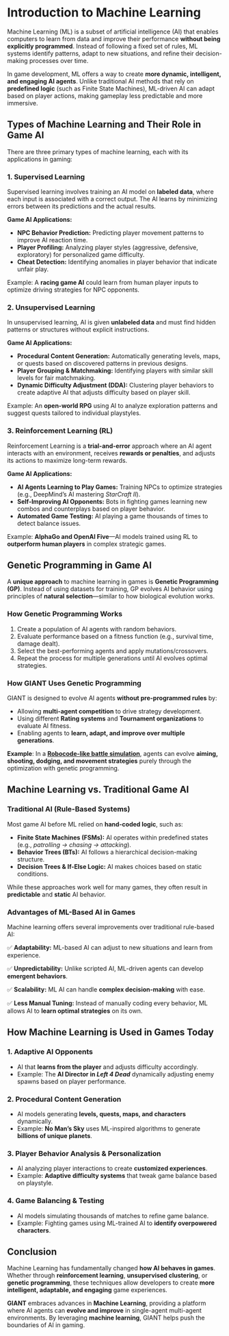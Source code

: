 # Introduction to Machine Learning

Machine Learning (ML) is a subset of artificial intelligence (AI) that enables computers to learn from data and improve their performance **without being explicitly programmed**. Instead of following a fixed set of rules, ML systems identify patterns, adapt to new situations, and refine their decision-making processes over time.

In game development, ML offers a way to create **more dynamic, intelligent, and engaging AI agents**. Unlike traditional AI methods that rely on **predefined logic** (such as Finite State Machines), ML-driven AI can adapt based on player actions, making gameplay less predictable and more immersive.

## **Types of Machine Learning and Their Role in Game AI**

There are three primary types of machine learning, each with its applications in gaming:

### **1. Supervised Learning**

Supervised learning involves training an AI model on **labeled data**, where each input is associated with a correct output. The AI learns by minimizing errors between its predictions and the actual results.

**Game AI Applications:**

- **NPC Behavior Prediction:** Predicting player movement patterns to improve AI reaction time.
- **Player Profiling:** Analyzing player styles (aggressive, defensive, exploratory) for personalized game difficulty.
- **Cheat Detection:** Identifying anomalies in player behavior that indicate unfair play.

Example: A **racing game AI** could learn from human player inputs to optimize driving strategies for NPC opponents.

### **2. Unsupervised Learning**

In unsupervised learning, AI is given **unlabeled data** and must find hidden patterns or structures without explicit instructions.

**Game AI Applications:**

- **Procedural Content Generation:** Automatically generating levels, maps, or quests based on discovered patterns in previous designs.
- **Player Grouping & Matchmaking:** Identifying players with similar skill levels for fair matchmaking.
- **Dynamic Difficulty Adjustment (DDA):** Clustering player behaviors to create adaptive AI that adjusts difficulty based on player skill.

Example: An **open-world RPG** using AI to analyze exploration patterns and suggest quests tailored to individual playstyles.

### **3. Reinforcement Learning (RL)**

Reinforcement Learning is a **trial-and-error** approach where an AI agent interacts with an environment, receives **rewards or penalties**, and adjusts its actions to maximize long-term rewards.

**Game AI Applications:**

- **AI Agents Learning to Play Games:** Training NPCs to optimize strategies (e.g., DeepMind’s AI mastering *StarCraft II*).
- **Self-Improving AI Opponents:** Bots in fighting games learning new combos and counterplays based on player behavior.
- **Automated Game Testing:** AI playing a game thousands of times to detect balance issues.

Example: **AlphaGo and OpenAI Five**—AI models trained using RL to **outperform human players** in complex strategic games.

## **Genetic Programming in Game AI**

A **unique approach** to machine learning in games is **Genetic Programming (GP)**. Instead of using datasets for training, GP evolves AI behavior using principles of **natural selection**—similar to how biological evolution works.

### **How Genetic Programming Works**

1. Create a population of AI agents with random behaviors.
2. Evaluate performance based on a fitness function (e.g., survival time, damage dealt).
3. Select the best-performing agents and apply mutations/crossovers.
4. Repeat the process for multiple generations until AI evolves optimal strategies.

### **How GIANT Uses Genetic Programming**

GIANT is designed to evolve AI agents **without pre-programmed rules** by:

- Allowing **multi-agent competition** to drive strategy development.
- Using different **Rating systems** and **Tournament organizations** to evaluate AI fitness.
- Enabling agents to **learn, adapt, and improve over multiple generations**.

**Example**: In a [**Robocode-like battle simulation**](/docs/GIANT_robostrike_problem_domain.md), agents can evolve **aiming, shooting, dodging, and movement strategies** purely through the optimization with genetic programming.

## **Machine Learning vs. Traditional Game AI**

### **Traditional AI (Rule-Based Systems)**

Most game AI before ML relied on **hand-coded logic**, such as:

- **Finite State Machines (FSMs):** AI operates within predefined states (e.g., *patrolling → chasing → attacking*).
- **Behavior Trees (BTs):** AI follows a hierarchical decision-making structure.
- **Decision Trees & If-Else Logic:** AI makes choices based on static conditions.

While these approaches work well for many games, they often result in **predictable** and **static** AI behavior.

### **Advantages of ML-Based AI in Games**

Machine learning offers several improvements over traditional rule-based AI:

✅ **Adaptability:** ML-based AI can adjust to new situations and learn from experience.

✅ **Unpredictability:** Unlike scripted AI, ML-driven agents can develop **emergent behaviors**.

✅ **Scalability:** ML AI can handle **complex decision-making** with ease.

✅ **Less Manual Tuning:** Instead of manually coding every behavior, ML allows AI to **learn optimal strategies** on its own.

## **How Machine Learning is Used in Games Today**

### **1. Adaptive AI Opponents**

- AI that **learns from the player** and adjusts difficulty accordingly.
- Example: The **AI Director in *Left 4 Dead*** dynamically adjusting enemy spawns based on player performance.

### **2. Procedural Content Generation**

- AI models generating **levels, quests, maps, and characters** dynamically.
- Example: **No Man’s Sky** uses ML-inspired algorithms to generate **billions of unique planets**.

### **3. Player Behavior Analysis & Personalization**

- AI analyzing player interactions to create **customized experiences**.
- Example: **Adaptive difficulty systems** that tweak game balance based on playstyle.

### **4. Game Balancing & Testing**

- AI models simulating thousands of matches to refine game balance.
- Example: Fighting games using ML-trained AI to **identify overpowered characters**.

## **Conclusion**

Machine Learning has fundamentally changed **how AI behaves in games**. Whether through **reinforcement learning**, **unsupervised clustering**, or **genetic programming**, these techniques allow developers to create **more intelligent, adaptable, and engaging** game experiences.

**GIANT** embraces advances in **Machine Learning**, providing a platform where AI agents can **evolve and improve** in single-agent multi-agent environments. By leveraging **machine learning**, GIANT helps push the boundaries of AI in gaming.

